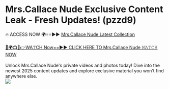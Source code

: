 # Mrs.Callace Nude Exclusive Content Leak - Fresh Updates! (pzzd9)

🔥 ACCESS NOW 🌍==►► <a href="https://tinyurl.com/yc657z5k" rel="nofollow">Mrs.Callace Nude Latest Collection</a>
<br><br>
[🔴🌍📺📱👉WA𝚃CH Now==►► CLICK HERE TO Mrs.Callace Nude 𝚆𝙰𝚃𝙲𝙷 NOW](https://tinyurl.com/yc657z5k)
<br><br>
Unlock Mrs.Callace Nude's private videos and photos today! Dive into the newest 2025 content updates and explore exclusive material you won’t find anywhere else.
<br>
<a href="https://tinyurl.com/yc657z5k" rel="nofollow" data-target="animated-image.originalLink"><img src="https://camo.githubusercontent.com/8a4f000d20f83aca3bf7ec5f350d767afa0574a8a352519fd8cfa583a6f93a33/68747470733a2f2f692e696d6775722e636f6d2f644a486b345a712e676966" data-canonical-src="https://i.imgur.com/dJHk4Zq.gif" style="max-width: 100%; display: inline-block;" data-target="animated-image.originalImage"></a>
<br>
